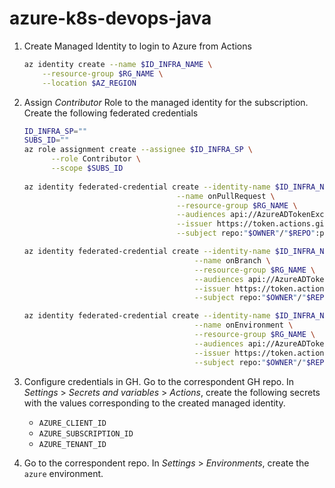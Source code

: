 # azure-k8s-devops-java

1. Create Managed Identity to login to Azure from Actions

    ```sh
    az identity create --name $ID_INFRA_NAME \
        --resource-group $RG_NAME \
        --location $AZ_REGION
    ```


1. Assign _Contributor_ Role to the managed identity for the subscription. Create the following federated credentials

    ```sh
    ID_INFRA_SP=""
    SUBS_ID=""
    az role assignment create --assignee $ID_INFRA_SP \
          --role Contributor \
          --scope $SUBS_ID
          
    az identity federated-credential create --identity-name $ID_INFRA_NAME \
                                      --name onPullRequest \
                                      --resource-group $RG_NAME \
                                      --audiences api://AzureADTokenExchange \
                                      --issuer https://token.actions.githubusercontent.com \
                                      --subject repo:"$OWNER"/"$REPO":pull_request
    
    az identity federated-credential create --identity-name $ID_INFRA_NAME \
                                          --name onBranch \
                                          --resource-group $RG_NAME \
                                          --audiences api://AzureADTokenExchange \
                                          --issuer https://token.actions.githubusercontent.com \
                                          --subject repo:"$OWNER"/"$REPO":ref:refs/heads/main
    
    az identity federated-credential create --identity-name $ID_INFRA_NAME \
                                          --name onEnvironment \
                                          --resource-group $RG_NAME \
                                          --audiences api://AzureADTokenExchange \
                                          --issuer https://token.actions.githubusercontent.com \
                                          --subject repo:"$OWNER"/"$REPO":environment:azure
    ```

1. Configure credentials in GH. Go to the correspondent GH repo. In _Settings_ > _Secrets and variables_ > _Actions_, create the following secrets with the values corresponding to the created managed identity.
   - `AZURE_CLIENT_ID`
   - `AZURE_SUBSCRIPTION_ID`
   - `AZURE_TENANT_ID`

1. Go to the correspondent repo. In _Settings_ > _Environments_, create the `azure` environment.
